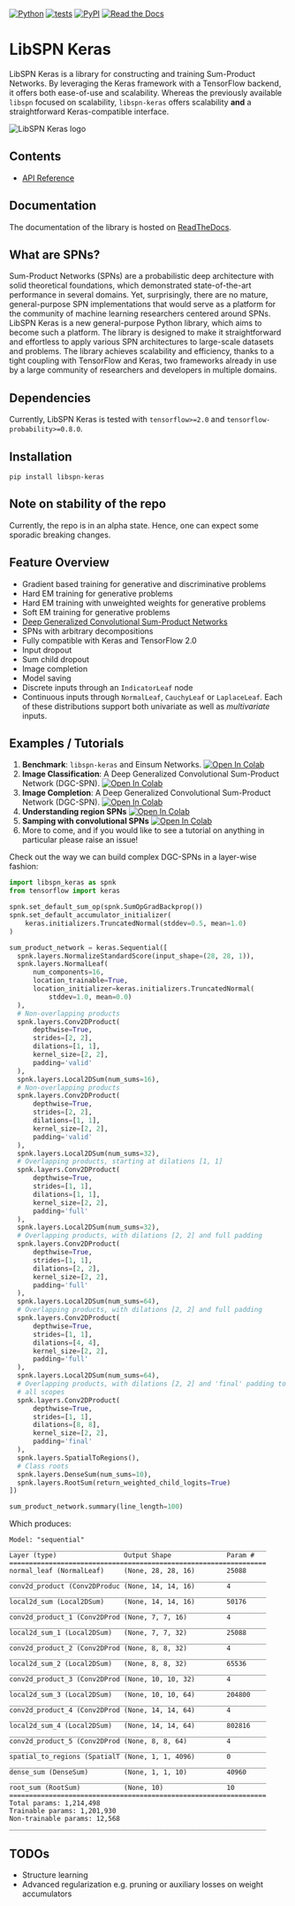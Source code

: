 [![Python](https://img.shields.io/pypi/pyversions/libspn-keras.svg?style=plastic)](https://badge.fury.io/py/libspn-keras)
[![tests](https://github.com/pronobis/libspn-keras/workflows/Tests/badge.svg)](https://github.com/pronobis/libspn-keras/actions?workflow=tests)
[![PyPI](https://img.shields.io/pypi/v/libspn-keras.svg)](https://pypi.org/project/libspn-keras/)
[![Read the Docs](https://readthedocs.org/projects/libspn-keras/badge/)](https://libspn-keras.readthedocs.io/)

# LibSPN Keras
LibSPN Keras is a library for constructing and training Sum-Product Networks. By leveraging the
Keras framework with a TensorFlow backend, it offers both ease-of-use and scalability. Whereas the
previously available `libspn` focused on scalability, `libspn-keras` offers scalability **and**
a straightforward Keras-compatible interface.

![](logo.png "LibSPN Keras logo")

## Contents
* [API Reference](reference.md)

## Documentation
The documentation of the library is hosted on [ReadTheDocs](https://libspn-keras.readthedocs.io/en/latest/index.html).

## What are SPNs?

Sum-Product Networks (SPNs) are a probabilistic deep architecture with solid theoretical
foundations, which demonstrated state-of-the-art performance in several domains. Yet, surprisingly,
there are no mature, general-purpose SPN implementations that would serve as a platform for the
community of machine learning researchers centered around SPNs. LibSPN Keras is a new
general-purpose Python library, which aims to become such a platform. The library is designed to
make it straightforward and effortless to apply various SPN architectures to large-scale datasets
and problems. The library achieves scalability and efficiency, thanks to a tight coupling with
TensorFlow and Keras, two frameworks already in use by a large community of researchers and
developers in multiple domains.

## Dependencies
Currently, LibSPN Keras is tested with `tensorflow>=2.0` and `tensorflow-probability>=0.8.0`.

## Installation

```
pip install libspn-keras
```

## Note on stability of the repo
Currently, the repo is in an alpha state. Hence, one can expect some sporadic breaking changes.

## Feature Overview
- Gradient based training for generative and discriminative problems
- Hard EM training for generative problems
- Hard EM training with unweighted weights for generative problems
- Soft EM training for generative problems
- [Deep Generalized Convolutional Sum-Product Networks](https://arxiv.org/abs/1902.06155)
- SPNs with arbitrary decompositions
- Fully compatible with Keras and TensorFlow 2.0
- Input dropout
- Sum child dropout
- Image completion
- Model saving
- Discrete inputs through an `IndicatorLeaf` node
- Continuous inputs through `NormalLeaf`, `CauchyLeaf` or `LaplaceLeaf`. Each of these distributions support both
univariate as well as *multivariate* inputs.

## Examples / Tutorials
1. **Benchmark**: `libspn-keras` and Einsum Networks. [![Open In Colab](https://colab.research.google.com/assets/colab-badge.svg)](https://colab.research.google.com/github/pronobis/libspn-keras/blob/master/examples/notebooks/Benchmark%20With%20Einsum%20Networks.ipynb)
2. **Image Classification**: A Deep Generalized Convolutional Sum-Product Network (DGC-SPN). [![Open In Colab](https://colab.research.google.com/assets/colab-badge.svg)](https://colab.research.google.com/github/pronobis/libspn-keras/blob/master/examples/notebooks/DGC-SPN%20Image%20Classification.ipynb)
3. **Image Completion**: A Deep Generalized Convolutional Sum-Product Network (DGC-SPN). [![Open In Colab](https://colab.research.google.com/assets/colab-badge.svg)](https://colab.research.google.com/github/pronobis/libspn-keras/blob/master/examples/notebooks/DGC-SPN%20Image%20Completion.ipynb)
4. **Understanding region SPNs** [![Open In Colab](https://colab.research.google.com/assets/colab-badge.svg)](https://colab.research.google.com/github/pronobis/libspn-keras/blob/master/examples/notebooks/Understanding%20Region%20SPNs.ipynb)
5. **Samping with convolutional SPNs** [![Open In Colab](https://colab.research.google.com/assets/colab-badge.svg)](https://colab.research.google.com/github/pronobis/libspn-keras/blob/master/examples/notebooks/Sampling%20with%20conv%20SPNs.ipynb)
6. More to come, and if you would like to see a tutorial on anything in particular
please raise an issue!

Check out the way we can build complex DGC-SPNs in a layer-wise fashion:
```python
import libspn_keras as spnk
from tensorflow import keras

spnk.set_default_sum_op(spnk.SumOpGradBackprop())
spnk.set_default_accumulator_initializer(
    keras.initializers.TruncatedNormal(stddev=0.5, mean=1.0)
)

sum_product_network = keras.Sequential([
  spnk.layers.NormalizeStandardScore(input_shape=(28, 28, 1)),
  spnk.layers.NormalLeaf(
      num_components=16,
      location_trainable=True,
      location_initializer=keras.initializers.TruncatedNormal(
          stddev=1.0, mean=0.0)
  ),
  # Non-overlapping products
  spnk.layers.Conv2DProduct(
      depthwise=True,
      strides=[2, 2],
      dilations=[1, 1],
      kernel_size=[2, 2],
      padding='valid'
  ),
  spnk.layers.Local2DSum(num_sums=16),
  # Non-overlapping products
  spnk.layers.Conv2DProduct(
      depthwise=True,
      strides=[2, 2],
      dilations=[1, 1],
      kernel_size=[2, 2],
      padding='valid'
  ),
  spnk.layers.Local2DSum(num_sums=32),
  # Overlapping products, starting at dilations [1, 1]
  spnk.layers.Conv2DProduct(
      depthwise=True,
      strides=[1, 1],
      dilations=[1, 1],
      kernel_size=[2, 2],
      padding='full'
  ),
  spnk.layers.Local2DSum(num_sums=32),
  # Overlapping products, with dilations [2, 2] and full padding
  spnk.layers.Conv2DProduct(
      depthwise=True,
      strides=[1, 1],
      dilations=[2, 2],
      kernel_size=[2, 2],
      padding='full'
  ),
  spnk.layers.Local2DSum(num_sums=64),
  # Overlapping products, with dilations [2, 2] and full padding
  spnk.layers.Conv2DProduct(
      depthwise=True,
      strides=[1, 1],
      dilations=[4, 4],
      kernel_size=[2, 2],
      padding='full'
  ),
  spnk.layers.Local2DSum(num_sums=64),
  # Overlapping products, with dilations [2, 2] and 'final' padding to combine
  # all scopes
  spnk.layers.Conv2DProduct(
      depthwise=True,
      strides=[1, 1],
      dilations=[8, 8],
      kernel_size=[2, 2],
      padding='final'
  ),
  spnk.layers.SpatialToRegions(),
  # Class roots
  spnk.layers.DenseSum(num_sums=10),
  spnk.layers.RootSum(return_weighted_child_logits=True)
])

sum_product_network.summary(line_length=100)
```

Which produces:
```
Model: "sequential"
_________________________________________________________________
Layer (type)                 Output Shape              Param #
=================================================================
normal_leaf (NormalLeaf)     (None, 28, 28, 16)        25088
_________________________________________________________________
conv2d_product (Conv2DProduc (None, 14, 14, 16)        4
_________________________________________________________________
local2d_sum (Local2DSum)     (None, 14, 14, 16)        50176
_________________________________________________________________
conv2d_product_1 (Conv2DProd (None, 7, 7, 16)          4
_________________________________________________________________
local2d_sum_1 (Local2DSum)   (None, 7, 7, 32)          25088
_________________________________________________________________
conv2d_product_2 (Conv2DProd (None, 8, 8, 32)          4
_________________________________________________________________
local2d_sum_2 (Local2DSum)   (None, 8, 8, 32)          65536
_________________________________________________________________
conv2d_product_3 (Conv2DProd (None, 10, 10, 32)        4
_________________________________________________________________
local2d_sum_3 (Local2DSum)   (None, 10, 10, 64)        204800
_________________________________________________________________
conv2d_product_4 (Conv2DProd (None, 14, 14, 64)        4
_________________________________________________________________
local2d_sum_4 (Local2DSum)   (None, 14, 14, 64)        802816
_________________________________________________________________
conv2d_product_5 (Conv2DProd (None, 8, 8, 64)          4
_________________________________________________________________
spatial_to_regions (SpatialT (None, 1, 1, 4096)        0
_________________________________________________________________
dense_sum (DenseSum)         (None, 1, 1, 10)          40960
_________________________________________________________________
root_sum (RootSum)           (None, 10)                10
=================================================================
Total params: 1,214,498
Trainable params: 1,201,930
Non-trainable params: 12,568
_________________________________________________________________
```

## TODOs
- Structure learning
- Advanced regularization e.g. pruning or auxiliary losses on weight accumulators
